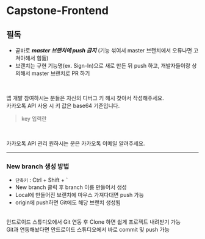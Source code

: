 # Capstone-Frontend

## 필독
- 곧바로 ***master 브랜치에 push 금지*** (기능 섞여서 master 브랜치에서 오류나면 고쳐야해서 힘듦)
- 브랜치는 구현 기능명(ex. Sign-In)으로 새로 만든 뒤 push 하고, 개발자들이랑 상의해서 master 브랜치로 PR 하기

<br>

앱 개발 참여하시는 분들은 자신의 디버그 키 해시 찾아서 작성해주세요.<br>
카카오톡 API 사용 시 키 값은 base64 기준입니다.<br>

> key 입력란

<br>

카카오톡 API 관리 원하시는 분은 카카오톡 이메일 알려주세요.

---

### New branch 생성 방법
- `단축키` : Ctrl + Shift + `
- New branch 클릭 후 branch 이름 만들어서 생성
- Local에 만들어진 브랜치에 마우스 가져다대면 push 가능
- origin에 push하면 Git에도 해당 브랜치 생성됨

<br>
안드로이드 스튜디오에서 Git 연동 후 Clone 하면 쉽게 프로젝트 내려받기 가능<br>
Git과 연동해놨다면 안드로이드 스튜디오에서 바로 commit 및 push 가능<br>


